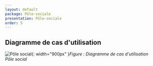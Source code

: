 ```yaml
---
layout: default
package: Pôle-sociale
presentation: Pôle-sociale
order: 5
---
```


## Diagramme de cas d'utilisation 
![Pôle social ](/analyse/Pôle-sociale/images/Analyse.png){: width="900px" }*Figure : Diagramme de cas d'utilisation Pôle social*

<!-- new slide -->